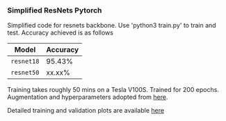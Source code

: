 ### Simplified ResNets Pytorch

Simplified code for resnets backbone. Use 'python3 train.py' to train and test. Accuracy achieved is as follows

|Model     |Accuracy |
|----------|---------|
|`resnet18`|95.43%   |
|`resnet50`|xx.xx%   |

Training takes roughly 50 mins on a Tesla V100S. Trained for 200 epochs. Augmentation and hyperparameters adopted from [here](https://github.com/kuangliu/pytorch-cifar).

Detailed training and validation plots are available [here](https://wandb.ai/afzal/resnet-test/reports/ResNets-CIFAR10-Tests--Vmlldzo0Mjk0NTg)

